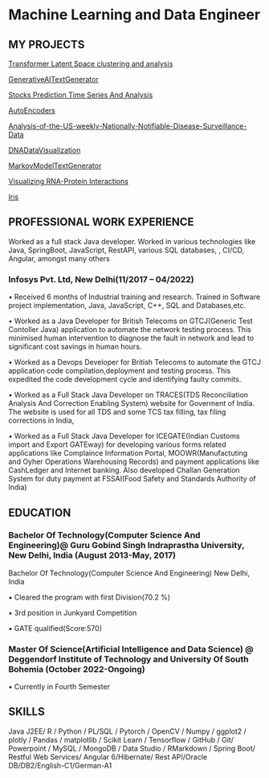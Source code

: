 # Machine Learning and Data Engineer

## MY PROJECTS

[Transformer Latent Space clustering and analysis](https://github.com/Maverick0708/Transformer-Latent-Space-clustering)

[GenerativeAITextGenerator](https://github.com/Maverick0708/GenerativeAITextGenerator)

[Stocks Prediction Time Series And Analysis](https://github.com/Maverick0708/Stocks-prediction-time-series-and-analysis)

[AutoEncoders](https://github.com/Maverick0708/AutoEncoders)

[Analysis-of-the-US-weekly-Nationally-Notifiable-Disease-Surveillance-Data](https://github.com/Maverick0708/Analysis-of-the-US-weekly-Nationally-Notifiable-Disease-Surveillance-Data)

[DNADataVisualization](https://github.com/Maverick0708/DNADataVisualization)

[MarkovModelTextGenerator](https://github.com/Maverick0708/MarkovModelTextGenerator)

[Visualizing RNA-Protein Interactions](https://github.com/Maverick0708/Visualizing-RNA-Protein-Interactions)

[Iris](https://github.com/Maverick0708/Iris)

## PROFESSIONAL WORK EXPERIENCE

Worked as a full stack Java developer. Worked in various technologies like  Java, SpringBoot, JavaScript, RestAPI, various SQL databases, , CI/CD, Angular, amongst many others

### Infosys Pvt. Ltd, New Delhi(11/2017 – 04/2022)
•	Received 6 months of Industrial training and research. Trained in Software project implementation, Java, JavaScript, C++, SQL and Databases,etc.

•	Worked as a Java Developer for British Telecoms on GTCJ(Generic Test Contoller Java) application to automate the network testing process. This minimised human intervention to diagnose the fault in network and lead to significant cost savings in human hours.

•	Worked as a Devops Developer for British Telecoms to automate the GTCJ application code compilation,deployment and testing process. This expedited the code development cycle and identifying faulty commits.

•	Worked as a Full Stack Java Developer on TRACES(TDS Reconciliation Analysis And Correction Enabling System) website for Goverment of India. The website is used for all TDS and some TCS tax filling, tax filing corrections in India,

•	Worked as a Full Stack Java Developer for ICEGATE(Indian Customs import and Export GATEway) for developing various forms related applications like Complaince Information Portal, MOOWR(Manufactuting and Oyher Operations Warehousing Records) and payment applications like CashLedger and Internet banking. Also developed Challan Generation System for duty payment at FSSAI(Food Safety and Standards Authority of India)


## EDUCATION

### Bachelor Of Technology(Computer Science And Engineering)@ Guru Gobind Singh Indraprastha University, New Delhi, India (August 2013-May, 2017)
Bachelor Of Technology(Computer Science And Engineering) New Delhi, India

▪ Cleared the program with first Division(70.2 %)

▪ 3rd position in Junkyard Competition

▪ GATE qualified(Score:570)
### Master Of Science(Artificial Intelligence and Data Science) @ Deggendorf Institute of Technology and University Of South Bohemia (October 2022-Ongoing)
▪ Currently in Fourth Semester

## SKILLS
Java J2EE/ R / Python / PL/SQL / Pytorch / OpenCV / Numpy / ggplot2 / plotly / Pandas / matplotlib / Scikit Learn /
Tensorflow / GitHub / Git/ Powerpoint / MySQL / MongoDB / Data Studio / RMarkdown / Spring Boot/ Restful Web
Services/ Angular 6/Hibernate/ Rest API/Oracle DB/DB2/English-C1/German-A1
